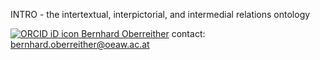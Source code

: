 INTRO - the intertextual, interpictorial, and intermedial relations ontology

<a href="https://orcid.org/0000-0001-8609-2433"><img src="https://orcid.org/sites/default/files/images/orcid_16x16.png" alt="ORCID iD icon"> Bernhard Oberreither</a>
contact: bernhard.oberreither@oeaw.ac.at

